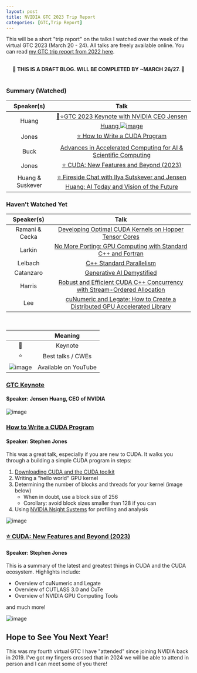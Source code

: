 ```yaml
---
layout: post
title: NVIDIA GTC 2023 Trip Report
categories: [GTC,Trip Report]
---
```


This will be a short "trip report" on the talks I watched over the week of the virtual GTC 2023 (March 20 - 24). All talks are freely available online. You can read [my GTC trip report from 2022 here](https://codereport.github.io/GTC2022TripReport/).

<!-- ~~short~~ -->

<br>
<center><b>🚧 THIS IS A DRAFT BLOG. WILL BE COMPLETED BY ~MARCH 26/27. 🚧</b></center>
<br>

### Summary (Watched)

| Speaker(s) |        Talk        |
| :--------: | :----------------: |
|   Huang    |[🌟⭐GTC 2023 Keynote with NVIDIA CEO Jensen Huang ![image](https://user-images.githubusercontent.com/36027403/159814936-5d2289c8-5ac5-4c04-b4b2-22b6f8f4b9a9.png)](https://www.youtube.com/watch?v=DiGB5uAYKAg)|
|   Jones    |[⭐ How to Write a CUDA Program](https://register.nvidia.com/flow/nvidia/gtcspring2023/attendeeportal/page/sessioncatalog/session/1666205357204001Efly)|
| Buck | [Advances in Accelerated Computing for AI & Scientific Computing](https://register.nvidia.com/flow/nvidia/gtcspring2023/attendeeportal/page/sessioncatalog/session/1670537753408001LtOT)
| Jones | [⭐ CUDA: New Features and Beyond (2023)](https://register.nvidia.com/flow/nvidia/gtcspring2023/attendeeportal/page/sessioncatalog/session/1666224659650001N9mU)|
|Huang & Suskever| [⭐ Fireside Chat with Ilya Sutskever and Jensen Huang: AI Today and Vision of the Future](https://register.nvidia.com/flow/nvidia/gtcspring2023/attendeeportal/page/sessioncatalog/session/1669748941314001t6Nv)|

### Haven't Watched Yet

| Speaker(s) |        Talk        |
| :--------: | :----------------: |
|Ramani & Cecka | [Developing Optimal CUDA Kernels on Hopper Tensor Cores](https://register.nvidia.com/flow/nvidia/gtcspring2023/attendeeportal/page/sessioncatalog/session/1666444617375001kQdj)|
|Larkin | [No More Porting: GPU Computing with Standard C++ and Fortran](https://register.nvidia.com/flow/nvidia/gtcspring2023/attendeeportal/page/sessioncatalog/session/1664303378878001WSmB)
| Lelbach | [C++ Standard Parallelism](https://register.nvidia.com/flow/nvidia/gtcspring2023/attendeeportal/page/sessioncatalog/session/1666644507044001AzeW)
| Catanzaro | [Generative AI Demystified](https://register.nvidia.com/flow/nvidia/gtcspring2023/attendeeportal/page/sessioncatalog/session/1669650476393001DjiP)
| Harris | [Robust and Efficient CUDA C++ Concurrency with Stream-Ordered Allocation](https://register.nvidia.com/flow/nvidia/gtcspring2023/attendeeportal/page/sessioncatalog/session/1666653450234001ET29)
|Lee| [cuNumeric and Legate: How to Create a Distributed GPU Accelerated Library](https://register.nvidia.com/flow/nvidia/gtcspring2023/attendeeportal/page/sessioncatalog/session/1666647014889001OnJK)

<!-- |Larkin|[⭐ No More Porting: Coding for GPUs with ISO C++, Fortran, and Python](https://reg.rainfocus.com/flow/nvidia/gtcspring2022/aplive/page/ap/session/1637347431411001IRfd)|
|Jones|[⭐ How CUDA Programming Works](https://reg.rainfocus.com/flow/nvidia/gtcspring2022/aplive/page/ap/session/16372907317160016bDB)|
|AH & MM|[⛔ Deep Dive into GPU-accelerated Big Data and DS Technologies](https://reg.rainfocus.com/flow/nvidia/gtcspring2022/aplive/page/ap/session/1639159624485001KeMt)|
|Huang|[🌟⭐ GTC 2022 Keynote with NVIDIA CEO Jensen Huang ![image](https://user-images.githubusercontent.com/36027403/159814936-5d2289c8-5ac5-4c04-b4b2-22b6f8f4b9a9.png)](https://www.youtube.com/watch?v=39ubNuxnrK8)|
|Costa|[⭐ A Deep Dive into the Latest HPC Software](https://reg.rainfocus.com/flow/nvidia/gtcspring2022/aplive/page/ap/session/1637338932019001yA05)|
|GP & MA|[Inside the NVIDIA Hopper Architecture](https://www.nvidia.com/gtc/session-catalog/?search=Hopper&tab.scheduledorondemand=1583520458947001NJiE&search=Hopper#/session/1644354440262001BZNv)|
|Jones|[⭐ CUDA: New Features and Beyond](https://reg.rainfocus.com/flow/nvidia/gtcspring2022/aplive/page/ap/session/1637286764806001dtJj)|
|Lelbach|[⭐ C++ Standard Parallelism ![image](https://user-images.githubusercontent.com/36027403/159814936-5d2289c8-5ac5-4c04-b4b2-22b6f8f4b9a9.png)](https://youtu.be/1wFtONGVRI8)|
|GT & VM|[⛔ Optimizing CUDA Applications for NVIDIA Hopper Architecture](https://reg.rainfocus.com/flow/nvidia/gtcspring2022/aplive/page/ap/session/16373134932300012k2M)|
|MC & NG|[Accelerating PyTorch with Native CUDA Graphs Support](https://events.rainfocus.com/widget/nvidia/gtcspring2022/sessioncatalog/session/1638833046344001X1tZ)|
|Enemark|[⭐ Scaling Web and Visualization Apps with GPUs](https://reg.rainfocus.com/flow/nvidia/gtcspring2022/aplive/page/ap/session/1639779978640001b7km)|
|MA, AD, NB|[Large-scale Machine Learning with Snowflake and RAPIDS](https://reg.rainfocus.com/flow/nvidia/gtcspring2022/aplive/page/ap/session/16385568434230010NKr)|
|Hammond|[⭐ Shifting through the Gears of GPU Programming](https://reg.rainfocus.com/flow/nvidia/gtcspring2022/aplive/page/ap/session/1638453336105001vPx8)|
|CWE|[⭐ Standard and CUDA C++ User Forum](https://reg.rainfocus.com/flow/nvidia/gtcspring2022/aplive/page/ap/session/1638815023541001evyQ)
|CWE|[👋 Thrust, CUB, and libcu++ User Forum](https://www.nvidia.com/gtc/session-catalog/?search=CWE41948)
|CWE|[NVCC CUDA Compiler Toolchain](https://reg.rainfocus.com/flow/nvidia/gtcspring2022/aplive/page/ap/session/1638579379537001IMpK)|
|Panel|[⭐ Future of Standard and CUDA C++](https://reg.rainfocus.com/flow/nvidia/gtcspring2022/aplive/page/ap/session/1638830085320001YWIE)| -->

<br>

||Meaning|
|:-:|:-:|
|🌟|Keynote|
|⭐|Best talks / CWEs|
|![image](https://user-images.githubusercontent.com/36027403/159814936-5d2289c8-5ac5-4c04-b4b2-22b6f8f4b9a9.png)|Available on YouTube|

<!-- |⛔|Bad audio / don't watch| -->
<!-- |CWE|**C**onnect **W**ith the **E**xperts (Panel Q&A)| -->


### [GTC Keynote]()

#### Speaker: Jensen Huang, CEO of NVIDIA

![image](https://user-images.githubusercontent.com/36027403/226699501-fc6d9377-3aa8-4ec4-a738-83f9582258c3.png)

### [How to Write a CUDA Program](https://register.nvidia.com/flow/nvidia/gtcspring2023/attendeeportal/page/sessioncatalog/session/1666205357204001Efly)

#### Speaker: Stephen Jones

This was a great talk, especially if you are new to CUDA. It walks you through a building a simple CUDA program in steps:

1. [Downloading CUDA and the CUDA toolkit](https://developer.nvidia.com/cuda-downloads)
2. Writing a "hello world" GPU kernel
3. Determining the number of blocks and threads for your kernel (image below)
   * When in doubt, use a block size of 256
   * Corollary: avoid block sizes smaller than 128 if you can
4. Using [NVIDIA Nsight Systems](https://developer.nvidia.com/nsight-systems) for profiling and analysis

![image](https://user-images.githubusercontent.com/36027403/226651965-66fc82fd-d13b-413f-a214-26177aa98d71.png)

### [⭐ CUDA: New Features and Beyond (2023)](https://register.nvidia.com/flow/nvidia/gtcspring2023/attendeeportal/page/sessioncatalog/session/1666224659650001N9mU)

#### Speaker: Stephen Jones

This is a summary of the latest and greatest things in CUDA and the CUDA ecosystem. Highlights include: 

* Overview of cuNumeric and Legate
* Overview of CUTLASS 3.0 and CuTe
* Overview of NVIDIA GPU Computing Tools

and much more!

![image](https://user-images.githubusercontent.com/36027403/226760336-25228af5-4374-4eb3-a9c4-17af5f842019.png)

<!-- ### [⭐ C++ Standard Parallelism](https://youtu.be/1wFtONGVRI8)

#### Speaker: [Bryce Adelstein Lelbach](https://twitter.com/blelbach)

Bryce always gives great talks and always has some of the nicest slide decks. I have seen different versions of this talk before but there are a few new things in this talk. If you've watched Jeff's [No More Porting](https://reg.rainfocus.com/flow/nvidia/gtcspring2022/aplive/page/ap/session/1637347431411001IRfd) talk or Tim's [A Deep Dive into the Latest HPC Software](https://reg.rainfocus.com/flow/nvidia/gtcspring2022/aplive/page/ap/session/1637338932019001yA05) you will recognize some of the examples. However, most of the content is totally different and there are tons of awesome modern C++ examples. My favorite example is probably using `std::transform_reduce` to get a word count in parallel.

For the sake of transparency, I should state that Bryce and I have a [podcast](https://adspthepodcast.com/) together. 

![image](https://user-images.githubusercontent.com/36027403/160429832-f5c53750-9dc9-48cf-b982-49900533cbc0.png) -->

## Hope to See You Next Year!

This was my fourth virtual GTC I have "attended" since joining NVIDIA back in 2019. I've got my fingers crossed that in 2024 we will be able to attend in person and I can meet some of you there!

